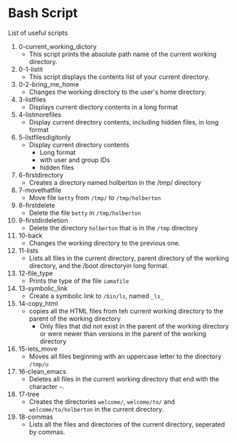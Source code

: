 # Bash Script

List of useful scripts

1. 0-current_working_dictory
   - This script prints the absolute path name of the current working directory.
2. 0-1-listit
   - This script displays the contents list of your current directory.
3. 0-2-bring_me_home
   - Changes the working directory to the user's home directory.
4. 3-listfiles
   - Displays current diectory contents in a long format
5. 4-listmorefiles
   - Display current directory contents, including hidden files, in long format
6. 5-listfilesdigitonly
   - Display current directory contents
       - Long format
       - with user and group IDs 
       - hidden files
7. 6-firstdirectory
   - Creates a directory named holberton in the /tmp/ directory
8. 7-movethatfile
   - Move file `betty` from `/tmp/` to `/tmp/holberton`
9. 8-firstdelete
   - Delete the file `betty` in `/tmp/holberton`
10. 9-firstdirdeletion
    - Delete the directory `holberton` that is in the `/tmp` directory
11. 10-back
    - Changes the working directory to the previous one.
12. 11-lists
    - Lists all files in the current directory, parent directory of the working directory, and the /boot directoryin long format.
13. 12-file_type
    - Prints the type of the file `iamafile` 
14. 13-symbolic_link
    - Create a symbolic link to `/bin/ls`, named `_ls_`
15. 14-copy_html
    - copies all the HTML files from teh current working directory to the parent of the working directory
      - Only files that did not exist in the parent of the working directory or were newer than versions in the parent of the working directory
16. 15-lets_move
    - Moves all files beginning with an uppercase letter to the directory `/tmp/u`
17. 16-clean_emacs
    - Deletes all files in the current working directory that end with the character `~`.
18. 17-tree
    - Creates the directories `welcome/`, `welcome/to/` and `welcome/to/holberton` in the current directory.
19. 18-commas
    - Lists all the files and directories of the current directory, seperated by commas.
 

